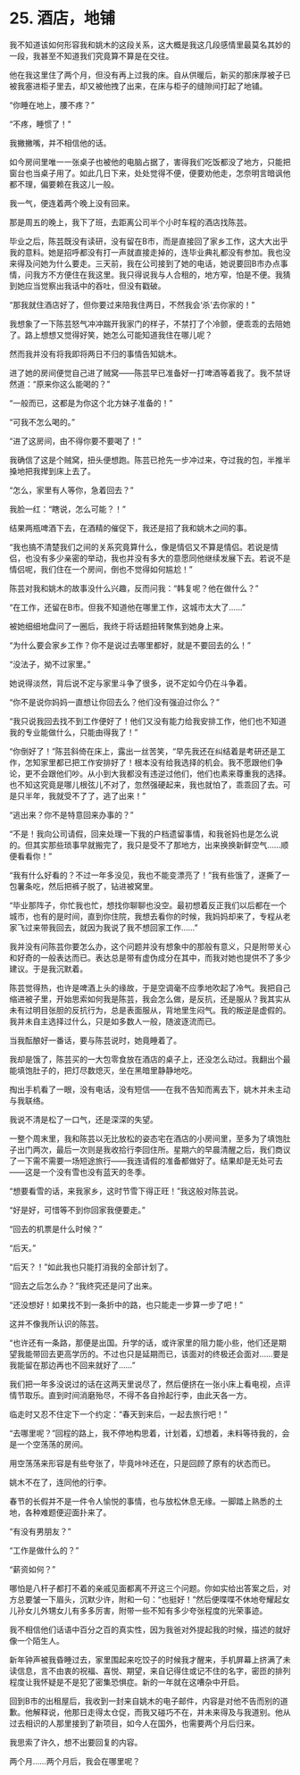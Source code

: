 # 25. 酒店，地铺

我不知道该如何形容我和姚木的这段关系，这大概是我这几段感情里最莫名其妙的一段，我甚至不知道我们究竟算不算是在交往。

他在我这里住了两个月，但没有再上过我的床。自从供暖后，新买的那床厚被子已被我塞进柜子里去，却又被他拽了出来，在床与柜子的缝隙间打起了地铺。

“你睡在地上，腰不疼？”

“不疼，睡惯了！”

我撇撇嘴，并不相信他的话。

如今房间里唯一一张桌子也被他的电脑占据了，害得我们吃饭都没了地方，只能把窗台也当桌子用了。如此几日下来，处处觉得不便，便要劝他走，怎奈明言暗讽他都不理，偏要赖在我这儿一般。

我一气，便连着两个晚上没有回来。

那是周五的晚上，我下了班，去距离公司半个小时车程的酒店找陈芸。

毕业之后，陈芸既没有读研，没有留在B市，而是直接回了家乡工作，这大大出乎我的意料。她是招呼都没有打一声就直接走掉的，连毕业典礼都没有参加。我也没来得及问她为什么要走。三天前，我在公司接到了她的电话，她说要回B市办点事情，问我方不方便住在我这里。我只得说我与人合租的，地方窄，怕是不便。我猜到她应当觉察出我话中的吞吐，但没有戳破。

“那我就住酒店好了，但你要过来陪我住两日，不然我会‘杀’去你家的！”

我想象了一下陈芸怒气冲冲踹开我家门的样子，不禁打了个冷颤，便乖乖的去陪她了。路上想想又觉得好笑，她怎么可能知道我住在哪儿呢？

然而我并没有将我即将两日不归的事情告知姚木。

进了她的房间便觉自己进了贼窝——陈芸早已准备好一打啤酒等着我了。我不禁讶然道：“原来你这么能喝的？”

“一般而已，这都是为你这个北方妹子准备的！”

“可我不怎么喝的。”

“进了这房间，由不得你要不要喝了！”

我确信了这是个贼窝，扭头便想跑。陈芸已抢先一步冲过来，夺过我的包，半推半搡地把我撵到床上去了。

“怎么，家里有人等你，急着回去？”

我脸一红：“瞎说，怎么可能？！”

结果两瓶啤酒下去，在酒精的催促下，我还是招了我和姚木之间的事。

“我也搞不清楚我们之间的关系究竟算什么，像是情侣又不算是情侣。若说是情侣，也没有多少亲密的举动，我也并没有多大的意愿同他继续发展下去。若说不是情侣呢，我们住在一个房间，倒也不觉得如何尴尬！”

陈芸对我和姚木的故事没什么兴趣，反而问我：“韩复呢？他在做什么？”

“在工作，还留在B市。但我不知道他在哪里工作，这城市太大了……”

被她细细地盘问了一圈后，我终于将话题扭转聚焦到她身上来。

“为什么要会家乡工作？你不是说过去哪里都好，就是不要回去的么！”

“没法子，拗不过家里。”

她说得淡然，背后说不定与家里斗争了很多，说不定如今仍在斗争着。

“你不是说你妈妈一直想让你回去么？他们没有强迫过你么？”

“我只说我回去找不到工作便好了！他们又没有能力给我安排工作，他们也不知道我的专业能做什么，只能由得我了！”

“你倒好了！”陈芸斜倚在床上，露出一丝苦笑，“早先我还在纠结着是考研还是工作，怎知家里都已把工作安排好了！根本没有给我选择的机会。我不愿跟他们争论，更不会跟他们吵。从小到大我都没有违逆过他们，他们也素来尊重我的选择。也不知这究竟是哪儿根弦儿不对了，忽然强硬起来，我也就怕了，乖乖回了去。可是只半年，我就受不了了，逃了出来！”

“逃出来？你不是特意回来办事的？”

“不是！我向公司请假，回来处理一下我的户档遗留事情，和我爸妈也是怎么说的。但其实那些琐事早就搬完了，我只是受不了那地方，出来换换新鲜空气……顺便看看你！”

“我有什么好看的？不过一年多没见，我也不能变漂亮了！”我有些饿了，遂撕了一包薯条吃，然后把裤子脱了，钻进被窝里。

“毕业那阵子，你忙我也忙，想找你聊聊也没空。最初想着反正我们以后都在一个城市，也有的是时间，直到你住院，我想去看你的时候，我妈妈却来了，专程从老家飞过来带我回去，就因为我说了我不想回家工作……”

我并没有问陈芸你要怎么办，这个问题并没有想象中的那般有意义，只是附带关心和好奇的一般表达而已。表达总是带有虚伪成分在其中，而我对她也提供不了多少建议。于是我沉默着。

陈芸觉得热，也许是啤酒上头的缘故，于是空调毫不应季地吹起了冷气。我把自己缩进被子里，开始思索如何我是陈芸，我会怎么做，是反抗，还是服从？我其实从未有过明目张胆的反抗行为，总是表面服从，背地里生闷气。我的叛逆是虚假的。我并未自主选择过什么，只是如多数人一般，随波逐流而已。

当我酝酿好一番话，要与陈芸说时，她竟睡着了。

我却是饿了，陈芸买的一大包零食放在酒店的桌子上，还没怎么动过。我翻出个最能填饱肚子的，把灯尽数熄灭，坐在黑暗里静静地吃。

掏出手机看了一眼，没有电话，没有短信——在我不告知而离去下，姚木并未主动与我联络。

我说不清是松了一口气，还是深深的失望。



一整个周末里，我和陈芸以无比放松的姿态宅在酒店的小房间里，至多为了填饱肚子出门两次，最后一次则是我收拾行李回住所。星期六的早晨清醒之后，我们商议了一下需不需要一场短途旅行——我连请假的准备都做好了。结果却是无处可去——这是一个没有雪也没有蓝天的冬季。

“想要看雪的话，来我家乡，这时节雪下得正旺！”我这般对陈芸说。

“好是好，可惜等不到你回家我便要走。”

“回去的机票是什么时候？”

“后天。”

“后天？！”如此我也只能打消我的全部计划了。

“回去之后怎么办？”我终究还是问了出来。

“还没想好！如果找不到一条折中的路，也只能走一步算一步了吧！”

这并不像我所认识的陈芸。

“也许还有一条路，那便是出国。升学的话，或许家里的阻力能小些，他们还是期望我能带回去更高学历的。不过也只是延期而已，该面对的终极还会面对……要是我能留在那边再也不回来就好了……”

我们把一年多没说过的话在这两天里说尽了，然后便挤在一张小床上看电视，点评情节取乐。直到时间消磨殆尽，不得不各自拎起行李，由此天各一方。

临走时又忍不住定下一个约定：“春天到来后，一起去旅行吧！”

“去哪里呢？”回程的路上，我不停地构思着，计划着，幻想着，未料等待我的，会是一个空荡荡的房间。

用空荡荡来形容是有些夸张了，毕竟咔咔还在，只是回顾了原有的状态而已。

姚木不在了，连同他的行李。



春节的长假并不是一件令人愉悦的事情，也与放松休息无缘。一脚踏上熟悉的土地，各种难题便迎面扑来了。

“有没有男朋友？”

“工作是做什么的？”

“薪资如何？”

哪怕是八杆子都打不着的亲戚见面都离不开这三个问题。你如实给出答案之后，对方总要皱一下眉头，沉默少许，附和一句：“也挺好！”然后便喋喋不休地夸耀起女儿孙女儿外甥女儿有多多厉害，附带一些不知有多少夸张程度的光荣事迹。

我不相信他们话语中百分之百的真实性，因为我爸对外提起我的时候，描述的就好像一个陌生人。

新年钟声被我昏睡过去，家里围起来吃饺子的时候我才醒来，手机屏幕上挤满了未读信息，言不由衷的祝福、喜悦、期望，来自记得住或记不住的名字，密匝的排列程度让我怀疑是不是犯了密集恐惧症。新的一年就在这嘈杂中开启。

回到B市的出租屋后，我收到一封来自姚木的电子邮件，内容是对他不告而别的道歉。他解释说，他那日走得太仓促，而我又碰巧不在，并未来得及与我道别。他从过去相识的人那里接到了新项目，如今人在国外，也需要两个月后归来。

我思索了许久，想不出要回复的内容。

两个月……两个月后，我会在哪里呢？